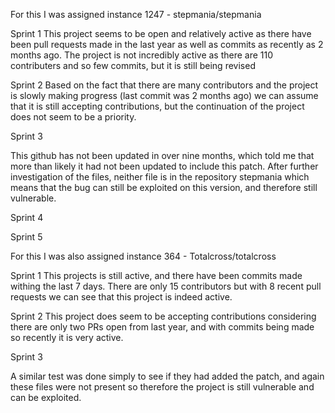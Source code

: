 
For this I was assigned instance 1247 - stepmania/stepmania

Sprint 1
This project seems to be open and relatively active as there have been pull requests made in the last year as well as commits as recently as 2 months ago. The project is not incredibly active as there are 110 contributers and so few commits, but it is still being revised

Sprint 2
Based on the fact that there are many contributors and the project is slowly making progress (last commit was 2 months ago) we can assume that it is still accepting contributions, but the continuation of the project does not seem to be a priority.

Sprint 3

This github has not been updated in over nine months, which told me that more than likely it had not been updated to include this patch. After further investigation of the files, neither file is in the repository stepmania which means that the bug can still be exploited on this version, and therefore still vulnerable.

Sprint 4

Sprint 5

For this I was also assigned instance 364 - Totalcross/totalcross

Sprint 1
This projects is still active, and there have been commits made withing the last 7 days. There are only 15 contributors but with 8 recent pull requests we can see that this project is indeed active. 

Sprint 2
This project does seem to be accepting contributions considering there are only two PRs open from last year, and with commits being made so recently it is very active. 

Sprint 3

A similar test was done simply to see if they had added the patch, and again these files were not present so therefore the project is still vulnerable and can be exploited.



